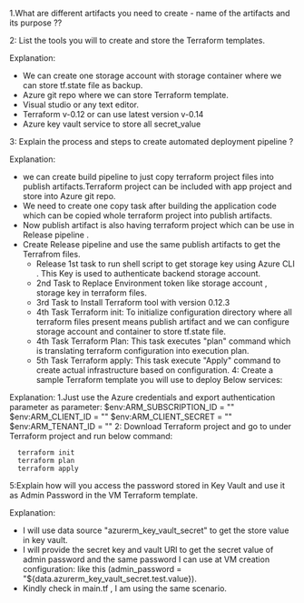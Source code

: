 1.What are different artifacts you need to create - name of the artifacts and its purpose ??



2: List the tools you will to create and store the Terraform templates.

Explanation:
- We can create one storage account with storage container where we can store tf.state file as backup.
- Azure git repo where we can store Terraform template.
- Visual studio or any text editor.
- Terraform v-0.12 or can use latest  version v-0.14
- Azure key vault service to store all secret_value



3: Explain the process and steps to create automated deployment pipeline ?

Explanation:
- we can create build pipeline to just copy terraform project files into publish artifacts.Terraform project can be included with app project
and store into Azure git repo.
- We need to create one copy task after building the application code which can be copied whole terraform project into publish artifacts.
- Now publish artifact is also having terraform project which can be use in Release pipeline .
- Create Release pipeline and use the same publish artifacts to get the Terrafrom files.
    - Release 1st task to run shell script to get storage key using Azure CLI . This Key is used to authenticate
        backend storage account.
    - 2nd Task to Replace Environment token like storage account , storage key in terraform files.
    - 3rd Task to Install Terraform tool with version 0.12.3
    - 4th Task Terraform init: To initialize configuration directory where all terraform files present means publish artifact
      and we can configure storage account and container to store tf.state file.
    - 4th Task Terraform Plan: This task executes "plan" command which is translating terraform configuration into execution plan.
    - 5th Task Terraform apply: This task execute "Apply" command to create actual infrastructure based on configuration.
 4: Create a sample Terraform template you will use to deploy Below services:

 Explanation:
  1.Just use the Azure credentials and  export authentication parameter as parameter:
   $env:ARM_SUBSCRIPTION_ID = ""
   $env:ARM_CLIENT_ID = ""
   $env:ARM_CLIENT_SECRET = ""
   $env:ARM_TENANT_ID = ""
  2: Download Terraform project and go to under Terraform project and run below command:

      terraform init
      terraform plan
      terraform apply
5:Explain how will you access the password stored in Key Vault and use it as Admin Password in the VM
Terraform template.

Explanation:
 - I will use data source "azurerm_key_vault_secret" to get the store value in key vault.
 - I will provide the secret key and vault URI to get the secret value of admin password and the same password I can use at VM creation configuration:
  like this (admin_password      = "${data.azurerm_key_vault_secret.test.value}).
 - Kindly check in main.tf , I am using the same scenario.

